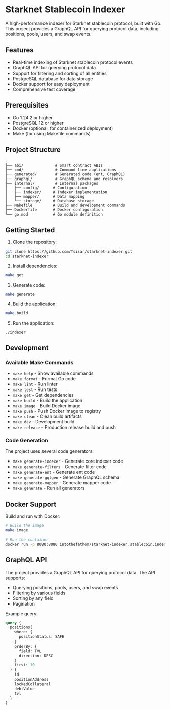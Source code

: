 # Starknet Stablecoin Indexer

A high-performance indexer for Starknet stablecoin protocol, built with Go. This project provides a GraphQL API for querying protocol data, including positions, pools, users, and swap events.

## Features

- Real-time indexing of Starknet stablecoin protocol events
- GraphQL API for querying protocol data
- Support for filtering and sorting of all entities
- PostgreSQL database for data storage
- Docker support for easy deployment
- Comprehensive test coverage

## Prerequisites

- Go 1.24.2 or higher
- PostgreSQL 12 or higher
- Docker (optional, for containerized deployment)
- Make (for using Makefile commands)

## Project Structure

```
.
├── abi/              # Smart contract ABIs
├── cmd/              # Command-line applications
├── generated/        # Generated code (ent, GraphQL)
├── graphql/          # GraphQL schema and resolvers
├── internal/         # Internal packages
│   ├── config/      # Configuration
│   ├── indexer/     # Indexer implementation
│   ├── mapper/      # Data mapping
│   └── storage/     # Database storage
├── Makefile         # Build and development commands
├── Dockerfile       # Docker configuration
└── go.mod           # Go module definition
```

## Getting Started

1. Clone the repository:
```bash
git clone https://github.com/Tsisar/starknet-indexer.git
cd starknet-indexer
```

2. Install dependencies:
```bash
make get
```

3. Generate code:
```bash
make generate
```

4. Build the application:
```bash
make build
```

5. Run the application:
```bash
./indexer
```

## Development

### Available Make Commands

- `make help` - Show available commands
- `make format` - Format Go code
- `make lint` - Run linter
- `make test` - Run tests
- `make get` - Get dependencies
- `make build` - Build the application
- `make image` - Build Docker image
- `make push` - Push Docker image to registry
- `make clean` - Clean build artifacts
- `make dev` - Development build
- `make release` - Production release build and push

### Code Generation

The project uses several code generators:

- `make generate-indexer` - Generate core indexer code
- `make generate-filters` - Generate filter code
- `make generate-ent` - Generate ent code
- `make generate-gqlgen` - Generate GraphQL schema
- `make generate-mapper` - Generate mapper code
- `make generate` - Run all generators

## Docker Support

Build and run with Docker:

```bash
# Build the image
make image

# Run the container
docker run -p 8080:8080 intothefathom/starknet-indexer.stablecoin.indexer:latest
```

## GraphQL API

The project provides a GraphQL API for querying protocol data. The API supports:

- Querying positions, pools, users, and swap events
- Filtering by various fields
- Sorting by any field
- Pagination

Example query:

```graphql
query {
  positions(
    where: {
      positionStatus: SAFE
    }
    orderBy: {
      field: TVL
      direction: DESC
    }
    first: 10
  ) {
    id
    positionAddress
    lockedCollateral
    debtValue
    tvl
  }
}
```
